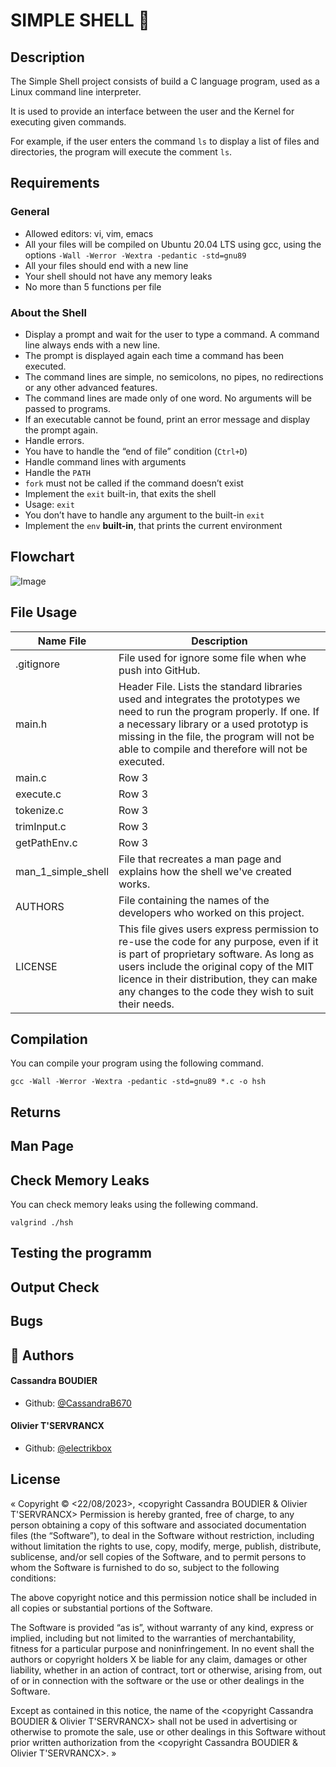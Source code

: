 # SIMPLE SHELL 👋

## Description

The Simple Shell project consists of build a C language program, used as a Linux command line interpreter.

It is used to provide an interface between the user and the Kernel for executing given commands.

For example, if the user enters the command `ls` to display a list of files and directories, the program will execute the comment `ls`.
## Requirements
### General

* Allowed editors: vi, vim, emacs
* All your files will be compiled on Ubuntu 20.04 LTS using gcc, using the options `-Wall -Werror -Wextra -pedantic -std=gnu89`
* All your files should end with a new line
* Your shell should not have any memory leaks
* No more than 5 functions per file

### About the Shell

* Display a prompt and wait for the user to type a command. A command line always ends with a new line.
* The prompt is displayed again each time a command has been executed.
* The command lines are simple, no semicolons, no pipes, no redirections or any other advanced features.
* The command lines are made only of one word. No arguments will be passed to programs.
* If an executable cannot be found, print an error message and display the prompt again.
* Handle errors.
* You have to handle the “end of file” condition (`Ctrl+D`)
* Handle command lines with arguments
* Handle the `PATH`
* `fork` must not be called if the command doesn’t exist
* Implement the `exit` built-in, that exits the shell
* Usage: `exit`
* You don’t have to handle any argument to the built-in `exit`
* Implement the `env` **built-in**, that prints the current environment

## Flowchart
![Image](https://cdn.discordapp.com/attachments/1130868842197962864/1143532681271971840/Capture_decran_2023-08-22_a_15.10.15.png)
## File Usage

| Name File | Description |
| -------- | -------- |
| .gitignore   | File used for ignore some file when whe push into GitHub.   |
| main.h   | Header File. Lists the standard libraries used and integrates the prototypes we need to run the program properly. If one. If a necessary library or a used prototyp is missing in the file, the program will not be able to compile and therefore will not be executed.    |
| main.c   | Row 3    |
| execute.c    | Row 3    |
| tokenize.c    | Row 3    |
| trimInput.c    | Row 3    |
| getPathEnv.c    | Row 3    |
| man_1_simple_shell    | File that recreates a man page and explains how the shell we've created works.    |
| AUTHORS   | File containing the names of the developers who worked on this project.    |
| LICENSE   | This file gives users express permission to re-use the code for any purpose, even if it is part of proprietary software. As long as users include the original copy of the MIT licence in their distribution, they can make any changes to the code they wish to suit their needs.    |

## Compilation

You can compile your program using the following command.

`gcc -Wall -Werror -Wextra -pedantic -std=gnu89 *.c -o hsh`
## Returns

## Man Page

## Check Memory Leaks

You can check memory leaks using the follewing command.

`valgrind ./hsh`

## Testing the programm

## Output Check
## Bugs

## 🙇 Authors
#### Cassandra BOUDIER
- Github: [@CassandraB670](https://github.com/CassandraB670)

#### Olivier T'SERVRANCX
- Github: [@electrikbox](https://github.com/electrikbox)
## License

« Copyright © <22/08/2023>, <copyright Cassandra BOUDIER & Olivier T'SERVRANCX> Permission is hereby granted, free of charge, to any person obtaining a copy of this software and associated documentation files (the “Software”), to deal in the Software without restriction, including without limitation the rights to use, copy, modify, merge, publish, distribute, sublicense, and/or sell copies of the Software, and to permit persons to whom the Software is furnished to do so, subject to the following conditions:

The above copyright notice and this permission notice shall be included in all copies or substantial portions of the Software.

The Software is provided “as is”, without warranty of any kind, express or implied, including but not limited to the warranties of merchantability, fitness for a particular purpose and noninfringement. In no event shall the authors or copyright holders X be liable for any claim, damages or other liability, whether in an action of contract, tort or otherwise, arising from, out of or in connection with the software or the use or other dealings in the Software.

Except as contained in this notice, the name of the <copyright Cassandra BOUDIER & Olivier T'SERVRANCX> shall not be used in advertising or otherwise to promote the sale, use or other dealings in this Software without prior written authorization from the <copyright Cassandra BOUDIER & Olivier T'SERVRANCX>. »
